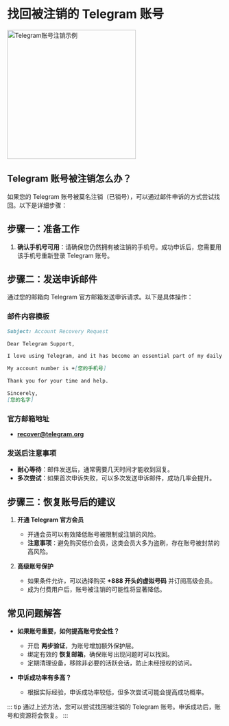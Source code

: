 # 找回被注销的 Telegram 账号

<img src="/tg_tutorial/log_off.jpeg" width="300" height="300" alt="Telegram账号注销示例" />

## **Telegram 账号被注销怎么办？**

如果您的 Telegram 账号被莫名注销（已销号），可以通过邮件申诉的方式尝试找回。以下是详细步骤：

## **步骤一：准备工作**
1. **确认手机号可用**：请确保您仍然拥有被注销的手机号。成功申诉后，您需要用该手机号重新登录 Telegram 账号。

## **步骤二：发送申诉邮件**
通过您的邮箱向 Telegram 官方邮箱发送申诉请求。以下是具体操作：

### **邮件内容模板**

```md
Subject: Account Recovery Request

Dear Telegram Support,

I love using Telegram, and it has become an essential part of my daily life. Unfortunately, my account was suddenly banned, which has caused me great sadness. I sincerely request your assistance in recovering my account.

My account number is +[您的手机号]

Thank you for your time and help.

Sincerely,
[您的名字]
```

### **官方邮箱地址**
- **recover@telegram.org**

### **发送后注意事项**
- **耐心等待**：邮件发送后，通常需要几天时间才能收到回复。
- **多次尝试**：如果首次申诉失败，可以多次发送申诉邮件，成功几率会提升。

## **步骤三：恢复账号后的建议**
1. **开通 Telegram 官方会员**
    - 开通会员可以有效降低账号被限制或注销的风险。
    - **注意事项**：避免购买低价会员，这类会员大多为盗刷，存在账号被封禁的高风险。

2. **高级账号保护**
    - 如果条件允许，可以选择购买 **+888 开头的虚拟号码** 并订阅高级会员。
    - 成为付费用户后，账号被注销的可能性将显著降低。

## **常见问题解答**

- **如果账号重要，如何提高账号安全性？**
    - 开启 **两步验证**，为账号增加额外保护层。
    - 绑定有效的 **恢复邮箱**，确保账号出现问题时可以找回。
    - 定期清理设备，移除非必要的活跃会话，防止未经授权的访问。

- **申诉成功率有多高？**
    - 根据实际经验，申诉成功率较低，但多次尝试可能会提高成功概率。

::: tip
通过上述方法，您可以尝试找回被注销的 Telegram 账号。申诉成功后，账号和资源将会恢复。
::: 
